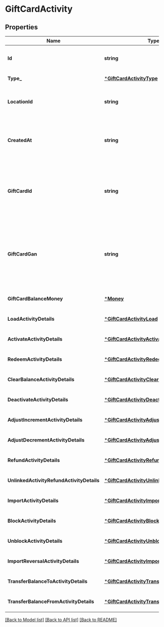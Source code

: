 # GiftCardActivity

## Properties
Name | Type | Description | Notes
------------ | ------------- | ------------- | -------------
**Id** | **string** | The Square-assigned ID of the gift card activity. | [optional] [default to null]
**Type_** | [***GiftCardActivityType**](GiftCardActivityType.md) |  | [default to null]
**LocationId** | **string** | The ID of the [business location](entity:Location) where the activity occurred. | [default to null]
**CreatedAt** | **string** | The timestamp when the gift card activity was created, in RFC 3339 format. | [optional] [default to null]
**GiftCardId** | **string** | The gift card ID. When creating a gift card activity, &#x60;gift_card_id&#x60; is not required if  &#x60;gift_card_gan&#x60; is specified. | [optional] [default to null]
**GiftCardGan** | **string** | The gift card account number (GAN). When creating a gift card activity, &#x60;gift_card_gan&#x60;  is not required if &#x60;gift_card_id&#x60; is specified. | [optional] [default to null]
**GiftCardBalanceMoney** | [***Money**](Money.md) |  | [optional] [default to null]
**LoadActivityDetails** | [***GiftCardActivityLoad**](GiftCardActivityLoad.md) |  | [optional] [default to null]
**ActivateActivityDetails** | [***GiftCardActivityActivate**](GiftCardActivityActivate.md) |  | [optional] [default to null]
**RedeemActivityDetails** | [***GiftCardActivityRedeem**](GiftCardActivityRedeem.md) |  | [optional] [default to null]
**ClearBalanceActivityDetails** | [***GiftCardActivityClearBalance**](GiftCardActivityClearBalance.md) |  | [optional] [default to null]
**DeactivateActivityDetails** | [***GiftCardActivityDeactivate**](GiftCardActivityDeactivate.md) |  | [optional] [default to null]
**AdjustIncrementActivityDetails** | [***GiftCardActivityAdjustIncrement**](GiftCardActivityAdjustIncrement.md) |  | [optional] [default to null]
**AdjustDecrementActivityDetails** | [***GiftCardActivityAdjustDecrement**](GiftCardActivityAdjustDecrement.md) |  | [optional] [default to null]
**RefundActivityDetails** | [***GiftCardActivityRefund**](GiftCardActivityRefund.md) |  | [optional] [default to null]
**UnlinkedActivityRefundActivityDetails** | [***GiftCardActivityUnlinkedActivityRefund**](GiftCardActivityUnlinkedActivityRefund.md) |  | [optional] [default to null]
**ImportActivityDetails** | [***GiftCardActivityImport**](GiftCardActivityImport.md) |  | [optional] [default to null]
**BlockActivityDetails** | [***GiftCardActivityBlock**](GiftCardActivityBlock.md) |  | [optional] [default to null]
**UnblockActivityDetails** | [***GiftCardActivityUnblock**](GiftCardActivityUnblock.md) |  | [optional] [default to null]
**ImportReversalActivityDetails** | [***GiftCardActivityImportReversal**](GiftCardActivityImportReversal.md) |  | [optional] [default to null]
**TransferBalanceToActivityDetails** | [***GiftCardActivityTransferBalanceTo**](GiftCardActivityTransferBalanceTo.md) |  | [optional] [default to null]
**TransferBalanceFromActivityDetails** | [***GiftCardActivityTransferBalanceFrom**](GiftCardActivityTransferBalanceFrom.md) |  | [optional] [default to null]

[[Back to Model list]](../README.md#documentation-for-models) [[Back to API list]](../README.md#documentation-for-api-endpoints) [[Back to README]](../README.md)

